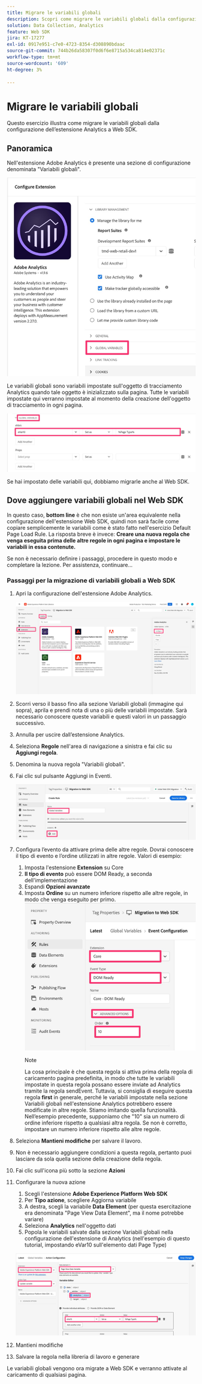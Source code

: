 ```yaml
---
title: Migrare le variabili globali
description: Scopri come migrare le variabili globali dalla configurazione dell’estensione Analytics a Web SDK
solution: Data Collection, Analytics
feature: Web SDK
jira: KT-17277
exl-id: 0917e951-c7e0-4723-8354-d308890bdaac
source-git-commit: 744b26da58307f0d6f6e8715a534ca814e02371c
workflow-type: tm+mt
source-wordcount: '609'
ht-degree: 3%

---
```


# Migrare le variabili globali

Questo esercizio illustra come migrare le variabili globali dalla configurazione dell’estensione Analytics a Web SDK.

## Panoramica

Nell&#39;estensione Adobe Analytics è presente una sezione di configurazione denominata &quot;Variabili globali&quot;.

![Etichetta variabili globali](assets/analytics-global-variables-label.jpg)

Le variabili globali sono variabili impostate sull&#39;oggetto di tracciamento Analytics quando tale oggetto è inizializzato sulla pagina. Tutte le variabili impostate qui verranno impostate al momento della creazione dell&#39;oggetto di tracciamento in ogni pagina.

![Variabili globali impostate](assets/analytics-set-global-variables.jpg)

Se hai impostato delle variabili qui, dobbiamo migrarle anche al Web SDK.

## Dove aggiungere variabili globali nel Web SDK

In questo caso, **bottom line** è che non esiste un&#39;area equivalente nella configurazione dell&#39;estensione Web SDK, quindi non sarà facile come copiare semplicemente le variabili come è stato fatto nell&#39;esercizio Default Page Load Rule.
La risposta breve è invece: **Creare una nuova regola che venga eseguita prima delle altre regole in ogni pagina e impostare le variabili in essa contenute.**

Se non è necessario definire i passaggi, procedere in questo modo e completare la lezione. Per assistenza, continuare...

### Passaggi per la migrazione di variabili globali a Web SDK

1. Apri la configurazione dell&#39;estensione Adobe Analytics.

   ![Configurazione estensione AA](assets/configure-analytics-extension.jpg)

1. Scorri verso il basso fino alla sezione Variabili globali (immagine qui sopra), aprila e prendi nota di una o più delle variabili impostate. Sarà necessario conoscere queste variabili e questi valori in un passaggio successivo.
1. Annulla per uscire dall’estensione Analytics.
1. Seleziona **Regole** nell&#39;area di navigazione a sinistra e fai clic su **Aggiungi regola**.
1. Denomina la nuova regola &quot;Variabili globali&quot;.
1. Fai clic sul pulsante Aggiungi in Eventi.

   ![Regola variabile globale 1](assets/global-variable-rule-1.jpg)

1. Configura l’evento da attivare prima delle altre regole. Dovrai conoscere il tipo di evento e l’ordine utilizzati in altre regole. Valori di esempio:
   1. Imposta l&#39;estensione **Extension** su Core
   1. **Il tipo di evento** può essere DOM Ready, a seconda dell&#39;implementazione
   1. Espandi **Opzioni avanzate**
   1. Imposta **Ordine** su un numero inferiore rispetto alle altre regole, in modo che venga eseguito per primo.
      ![Configura evento variabile globale](assets/configure-global-variable-event.jpg)
      >[!NOTE]
      >
      >La cosa principale è che questa regola si attiva prima della regola di caricamento pagina predefinita, in modo che tutte le variabili impostate in questa regola possano essere inviate ad Analytics tramite la regola sendEvent. Tuttavia, si consiglia di eseguire questa regola **first** in generale, perché le variabili impostate nella sezione Variabili globali nell&#39;estensione Analytics potrebbero essere modificate in altre regole. Stiamo imitando quella funzionalità. Nell’esempio precedente, supponiamo che &quot;10&quot; sia un numero di ordine inferiore rispetto a qualsiasi altra regola. Se non è corretto, impostare un numero inferiore rispetto alle altre regole.
1. Seleziona **Mantieni modifiche** per salvare il lavoro.
1. Non è necessario aggiungere condizioni a questa regola, pertanto puoi lasciare da sola quella sezione della creazione della regola.
1. Fai clic sull&#39;icona più sotto la sezione **Azioni**
1. Configurare la nuova azione
   1. Scegli l&#39;estensione **Adobe Experience Platform Web SDK**
   1. Per **Tipo azione**, scegliere Aggiorna variabile
   1. A destra, scegli la variabile **Data Element** (per questa esercitazione era denominata &quot;Page View Data Element&quot;, ma il nome potrebbe variare)
   1. Seleziona **Analytics** nell&#39;oggetto dati
   1. Popola le variabili salvate dalla sezione Variabili globali nella configurazione dell&#39;estensione di Analytics (nell&#39;esempio di questo tutorial, impostando eVar10 sull&#39;elemento dati Page Type)

   ![websdk-global-variables-action](assets/websdk-global-variables-action.jpg)

1. Mantieni modifiche
1. Salvare la regola nella libreria di lavoro e generare

Le variabili globali vengono ora migrate a Web SDK e verranno attivate al caricamento di qualsiasi pagina.
